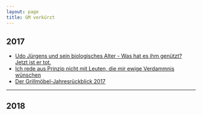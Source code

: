```yaml
---
layout: page
title: GM verkürzt
---
```


## 2017

* [Udo Jürgens und sein biologisches Alter - Was hat es ihm genützt? Jetzt ist er tot.](https://grillmoebel.github.io/2017/10/20/fourtyfourth-post/)
* [Ich rede aus Prinzip nicht mit Leuten, die mir ewige Verdammnis wünschen](https://grillmoebel.github.io/2017/11/07/fourtyfifth-post/)
* [Der Grillmöbel-Jahresrückblick 2017](https://grillmoebel.github.io/2017/12/31/fourtyseventh-post/)

---

## 2018